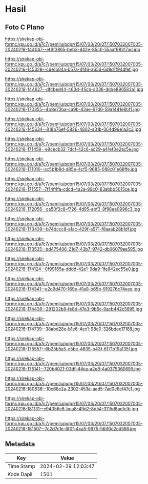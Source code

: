 # Hasil

## Foto C Plano

https://sirekap-obj-formc.kpu.go.id/a7c7/pemilu/pdpr/15/07/03/20/07/1507032007005-20240216-144047--ef6f3865-beb3-442e-85c0-55aaf98317ad.jpg

https://sirekap-obj-formc.kpu.go.id/a7c7/pemilu/pdpr/15/07/03/20/07/1507032007005-20240216-145329--c6e1b04a-b57a-4f46-a65d-6d9d1f94dfef.jpg

https://sirekap-obj-formc.kpu.go.id/a7c7/pemilu/pdpr/15/07/03/20/07/1507032007005-20240216-144927--df4bed44-463d-45cb-a038-ddbe896583a1.jpg

https://sirekap-obj-formc.kpu.go.id/a7c7/pemilu/pdpr/15/07/03/20/07/1507032007005-20240216-170355--4b8e73ba-ca9b-43ae-97d6-59a1441e6bf1.jpg

https://sirekap-obj-formc.kpu.go.id/a7c7/pemilu/pdpr/15/07/03/20/07/1507032007005-20240216-145634--818b76ef-5826-4802-a31b-064d99e1a2c3.jpg

https://sirekap-obj-formc.kpu.go.id/a7c7/pemilu/pdpr/15/07/03/20/07/1507032007005-20240216-171459--e9cecb32-7dcf-42c6-ac29-a41ef0e2ac5e.jpg

https://sirekap-obj-formc.kpu.go.id/a7c7/pemilu/pdpr/15/07/03/20/07/1507032007005-20240216-171010--ac5b1b8d-d85e-4cf5-9685-089c01e68ffe.jpg

https://sirekap-obj-formc.kpu.go.id/a7c7/pemilu/pdpr/15/07/03/20/07/1507032007005-20240216-171557--7f14f4fa-cdcd-4a2a-99c0-83abbb5015ce.jpg

https://sirekap-obj-formc.kpu.go.id/a7c7/pemilu/pdpr/15/07/03/20/07/1507032007005-20240216-172056--ca50f3c8-f726-4d95-abf3-8f98ea0996c3.jpg

https://sirekap-obj-formc.kpu.go.id/a7c7/pemilu/pdpr/15/07/03/20/07/1507032007005-20240216-173439--b74dccc8-a1ac-429f-a571-f8aaab28b1df.jpg

https://sirekap-obj-formc.kpu.go.id/a7c7/pemilu/pdpr/15/07/03/20/07/1507032007005-20240216-173535--bd475406-21d7-43b7-9742-db06079ee595.jpg

https://sirekap-obj-formc.kpu.go.id/a7c7/pemilu/pdpr/15/07/03/20/07/1507032007005-20240216-174124--0f99165a-dddd-42e1-9da9-1fe842ec55e0.jpg

https://sirekap-obj-formc.kpu.go.id/a7c7/pemilu/pdpr/15/07/03/20/07/1507032007005-20240216-174341--e2c9d470-169e-41a9-b65b-919276c74eee.jpg

https://sirekap-obj-formc.kpu.go.id/a7c7/pemilu/pdpr/15/07/03/20/07/1507032007005-20240216-174436--291202b8-fe8d-47e3-9b5c-0acb442c5695.jpg

https://sirekap-obj-formc.kpu.go.id/a7c7/pemilu/pdpr/15/07/03/20/07/1507032007005-20240216-174739--38abd28e-b1e6-4ec1-98c0-326bdee17188.jpg

https://sirekap-obj-formc.kpu.go.id/a7c7/pemilu/pdpr/15/07/03/20/07/1507032007005-20240216-175557--6b25b5a5-c5be-4835-b43f-6171b19a135f.jpg

https://sirekap-obj-formc.kpu.go.id/a7c7/pemilu/pdpr/15/07/03/20/07/1507032007005-20240216-175141--720b4021-03df-44ca-a2e8-4a0375360695.jpg

https://sirekap-obj-formc.kpu.go.id/a7c7/pemilu/pdpr/15/07/03/20/07/1507032007005-20240216-180836--10c68e2a-2302-453a-aad5-7ad0c8cf47c1.jpg

https://sirekap-obj-formc.kpu.go.id/a7c7/pemilu/pdpr/15/07/03/20/07/1507032007005-20240216-181131--e94056e8-bca8-49d2-8d54-3115d8aefcfb.jpg

https://sirekap-obj-formc.kpu.go.id/a7c7/pemilu/pdpr/15/07/03/20/07/1507032007005-20240216-181507--7c2d7c1e-6f0f-4ca5-9675-fdbf0c2cd598.jpg


## Metadata

| Key        | Value               |
| ---------- | ------------------- |
| Time Stamp | 2024-02-29 12:03:47 |
| Kode Dapil | 1501                |



